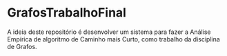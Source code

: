 # GrafosTrabalhoFinal
A ideia deste repositório é desenvolver um sistema para fazer a Análise Empírica de algoritmo de Caminho mais Curto, como trabalho da disciplina de Grafos.
